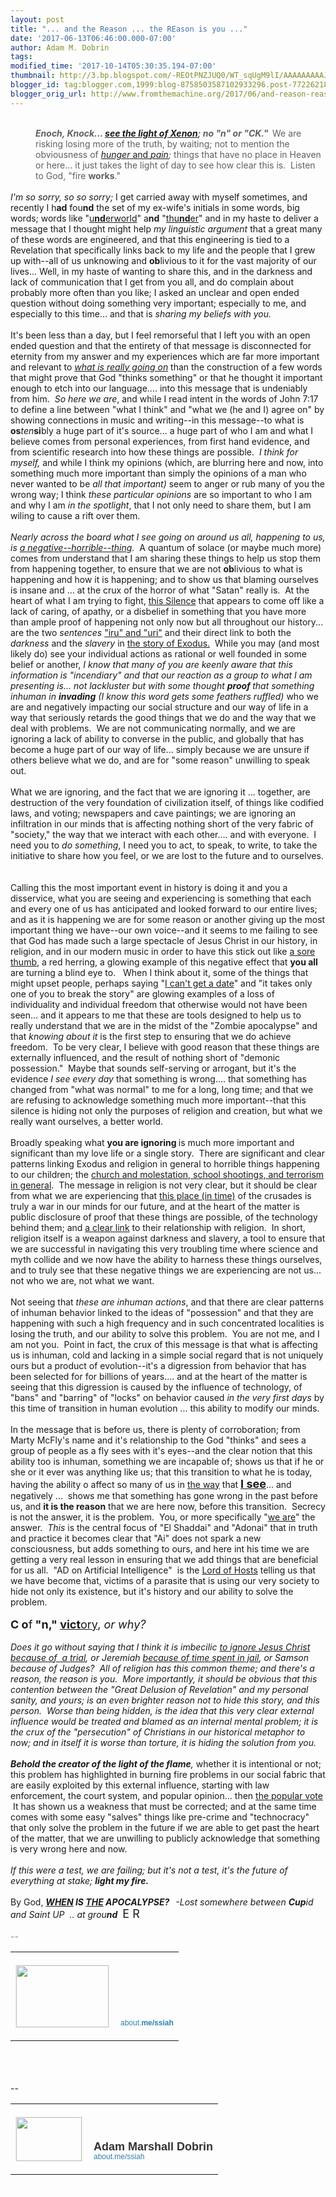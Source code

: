 ```yaml
---
layout: post
title: "... and the Reason ... the REason is you ..."
date: '2017-06-13T06:46:00.000-07:00'
author: Adam M. Dobrin
tags: 
modified_time: '2017-10-14T05:30:35.194-07:00'
thumbnail: http://3.bp.blogspot.com/-REOtPNZJUQ0/WT_sqUgM9lI/AAAAAAAAAJQ/WYIJcukJcjY6AO0IcS0mPHudQ5ye0TlBgCK4B/s72-c/image-777808.png
blogger_id: tag:blogger.com,1999:blog-8758503587102933296.post-7722621805545879106
blogger_orig_url: http://www.fromthemachine.org/2017/06/and-reason-reason-is-you.html
---
```


<div dir="ltr"><div class="gmail_quote"><br><div dir="ltr"><blockquote style="margin:0 0 0 40px;border:none;padding:0px"><div class="gmail_quote"><div dir="ltr"><div class="gmail_quote"><div><b style="font-style:italic">Enoch, Knock... <a href="http://meetdaeyeora.fromthemachine.org/x/c?c=1075132&amp;l=87df7a93-5176-4148-9b31-7ed82170d56e&amp;r=5f77ff4d-a075-428d-b621-a4b9f1509c7b" target="_blank">see the light of Xenon</a>; no &quot;n&quot; or &quot;CK.&quot;  </b>We are risking losing more of the truth, by waiting; not to mention the obviousness of <a href="http://meetdaeyeora.fromthemachine.org/x/c?c=1075132&amp;l=bc0aeb46-c71d-417f-b298-c0e606c44923&amp;r=5f77ff4d-a075-428d-b621-a4b9f1509c7b" target="_blank"><i>hunger</i> and </a><i><a href="http://meetdaeyeora.fromthemachine.org/x/c?c=1075132&amp;l=03912a61-46fc-4451-819a-f19cb511694f&amp;r=5f77ff4d-a075-428d-b621-a4b9f1509c7b" target="_blank">pain</a>; </i>things that have no place in Heaven or here... it just takes the light of day to see how clear this is.  Listen to God, &quot;fire <b>works</b>.&quot;</div></div></div></div></blockquote><div class="gmail_quote"><div dir="ltr"><div class="gmail_quote"><div><br></div><div dir="ltr"><i>I&#39;m so sorry, so so sorry; </i>I get carried away with myself sometimes, and recently I h<b>ad</b> fou<b>nd</b> the set of my ex-wife&#39;s initials in some words, big words; words like &quot;<a href="http://meetdaeyeora.fromthemachine.org/x/c?c=1075132&amp;l=6da47d23-2ba3-4e4a-8b0a-c9eb7d34a2d1&amp;r=5f77ff4d-a075-428d-b621-a4b9f1509c7b" target="_blank">u<b>nd</b>erworld</a>&quot; a<b>nd</b> &quot;<a href="http://meetdaeyeora.fromthemachine.org/x/c?c=1075132&amp;l=8b198d5d-c53e-4d25-9509-d0f14ceddcf1&amp;r=5f77ff4d-a075-428d-b621-a4b9f1509c7b" target="_blank">thu<b>nd</b>er</a>&quot; and in my haste to deliver a message that I thought might help <i>my linguistic argument</i> that a great many of these words are engineered, and that this engineering is tied to a Revelation that specifically links back to my life and the people that I grew up with--all of us unknowing and <b>ob</b>livious to it for the vast majority of our lives... Well, in my haste of wanting to share this, and in the darkness and lack of communication that I get from you all, and do complain about probably more often than you like; I asked an unclear and open ended question without doing something very important; especially to me, and especially to this time... and that is <i>sharing my beliefs with you.</i><div><div><br></div><div>It&#39;s been less than a day, but I feel remorseful that I left you with an open ended question and that the entirety of that message is disconnected for eternity from my answer and my experiences which are far more important and relevant to <i><a href="http://meetdaeyeora.fromthemachine.org/x/c?c=1075132&amp;l=2301f4f5-8987-4bd8-909b-5b866c95ee3e&amp;r=5f77ff4d-a075-428d-b621-a4b9f1509c7b" target="_blank">what is really going on</a> </i>than the construction of a few words that might prove that God &quot;thinks something&quot; or that he thought it important enough to etch into our language.... into this message that is undeniably from him.  <i>So here we are</i>, and while I read intent in the words of John 7:17 to define a line between &quot;what I think&quot; and &quot;what we (he and I) agree on&quot; by showing connections in music and writing--in this message--to what is <b>os</b><i>ten</i><b>si</b>bly a huge part of it&#39;s source... a huge part of who I am and what I believe comes from personal experiences, from first hand evidence, and from scientific research into how these things are possible.  <i>I think for myself,</i> and while I think my opinions (which, are blurring here and now, into something much more important than simply the opinions of a man who never wanted to be <i>all that important) </i>seem to anger or rub many of you the wrong way; I think <i>these particular opinions</i> are so important to who I am and why I am <i>in the spotlight</i>, that I not only need to share them, but I am wiling to cause a rift over them.</div><div><br></div><div><i>Nearly across the board what I see going on around us all, happening to us, is <a href="http://meetdaeyeora.fromthemachine.org/x/c?c=1075132&amp;l=009e35cc-feef-4517-9acc-46109954a193&amp;r=5f77ff4d-a075-428d-b621-a4b9f1509c7b" target="_blank">a negative--horrible--thing</a>.  </i>A quantum of solace (or maybe much more) comes from understand that I am sharing these things to help us stop them from happening together, to ensure that we are not <b>ob</b>livious to what is happening and how it is happening; and to show us that blaming ourselves is insane and ... at the crux of the horror of what &quot;Satan&quot; really is.  At the heart of what I am trying to fight, <a href="http://meetdaeyeora.fromthemachine.org/x/c?c=1075132&amp;l=f0190af8-e787-4b05-967d-5e0ff611c6a2&amp;r=5f77ff4d-a075-428d-b621-a4b9f1509c7b" target="_blank">this Silence</a> that appears to come off like a lack of caring, of apathy, or a disbelief in something that you have more than ample proof of happening not only now but all throughout our history... are the two <i>sentences</i> <a href="http://meetdaeyeora.fromthemachine.org/x/c?c=1075132&amp;l=74700d59-4f65-45e6-b202-0a7b8c9472c8&amp;r=5f77ff4d-a075-428d-b621-a4b9f1509c7b" target="_blank">&quot;iru&quot; and &quot;uri&quot;</a> and their direct link to both the <i>darkness </i>and the <i>slavery</i> in <a href="http://meetdaeyeora.fromthemachine.org/x/c?c=1075132&amp;l=e0bffd90-d078-4fae-a138-ffdfe433559b&amp;r=5f77ff4d-a075-428d-b621-a4b9f1509c7b" target="_blank">the story of Exodus.</a>  While you may (and most likely do) see your individual actions as rational or well founded in some belief or another, <i>I know that many of you are keenly aware that this information is &quot;incendiary&quot; and that our reaction as a group to what I am presenting is... not lackluster but with some thought <b>proof </b>that something inhuman in <b>invading</b> (I know this word gets some feathers ruffled) </i>who we are and negatively impacting our social structure and our way of life in a way that seriously retards the good things that we do and the way that we deal with problems.  We are not communicating normally, and we are ignoring a lack of ability to converse in the public, and globally that has become a huge part of our way of life... simply because we are unsure if others believe what we do, and are for &quot;some reason&quot; unwilling to speak out.</div><div><br></div><div>What we are ignoring, and the fact that we are ignoring it ... together, are destruction of the very foundation of civilization itself, of things like codified laws, and voting; newspapers and cave paintings; we are ignoring an infiltration in our minds that is affecting nothing short of the very fabric of &quot;society,&quot; the way that we interact with each other.... and with everyone.  I need you to <i>do something</i>, I need you to act, to speak, to write, to take the initiative to share how you feel, or we are lost to the future and to ourselves.  </div><div><br></div><div>Calling this the most important event in history is doing it and you a disservice, what you are seeing and experiencing is something that each and every one of us has anticipated and looked forward to our entire lives; and as it is happening we are for some reason or another giving up the most important thing we have--our own voice--and it seems to me failing to see that God has made such a large spectacle of Jesus Christ in our history, in religion, and in our modern music in order to have this stick out like <a href="http://meetdaeyeora.fromthemachine.org/x/c?c=1075132&amp;l=1f404d82-52db-45de-af34-bf306d042c2a&amp;r=5f77ff4d-a075-428d-b621-a4b9f1509c7b" target="_blank">a sore thumb</a>, a red herring, a glowing example of this negative effect that <b>you all</b> are turning a blind eye to.   When I think about it, some of the things that might upset people, perhaps saying &quot;<a href="http://meetdaeyeora.fromthemachine.org/x/c?c=1075132&amp;l=f9dd56b7-8c24-40e2-b440-e91b12943b50&amp;r=5f77ff4d-a075-428d-b621-a4b9f1509c7b" target="_blank">I can&#39;t get a date</a>&quot; and &quot;it takes only one of you to break the story&quot; are glowing examples of a loss of individuality and individual freedom that otherwise would not have been seen... and it appears to me that these are tools designed to help us to really understand that we are in the midst of the &quot;Zombie apocalypse&quot; and that <i>knowing about it</i> is the first step to ensuring that we do achieve freedom.  To be very clear, I believe with good reason that these things are externally influenced, and the result of nothing short of &quot;demonic possession.&quot;  Maybe that sounds self-serving or arrogant, but it&#39;s the evidence <i>I see every day</i> that something is wrong.... that something has changed from &quot;what was normal&quot; to me for a long, long time; and that we are refusing to acknowledge something much more important--that this silence is hiding not only the purposes of religion and creation, but what we really want ourselves, a better world.</div><div><br></div><div>Broadly speaking what <b>you are ignoring </b>is much more important and significant than my love life or a single story.  There are significant and clear patterns linking Exodus and religion in general to horrible things happening to our children; the <a href="http://meetdaeyeora.fromthemachine.org/x/c?c=1075132&amp;l=009e35cc-feef-4517-9acc-46109954a193&amp;r=5f77ff4d-a075-428d-b621-a4b9f1509c7b" target="_blank">church and molestation, school shootings, and terrorism in general</a>.  The message in religion is not very clear, but it should be clear from what we are experiencing that <a href="http://meetdaeyeora.fromthemachine.org/x/c?c=1075132&amp;l=12e6916c-2beb-40a4-8377-29427a51c44b&amp;r=5f77ff4d-a075-428d-b621-a4b9f1509c7b" target="_blank">this place (in time)</a> of the crusades is truly a war in our minds for our future, and at the heart of the matter is public disclosure of proof that these things are possible, of the technology behind them; and <a href="http://meetdaeyeora.fromthemachine.org/x/c?c=1075132&amp;l=22d6d9b0-82be-4084-abcf-368aad7e5460&amp;r=5f77ff4d-a075-428d-b621-a4b9f1509c7b" target="_blank">a clear link</a> to their relationship with religion.  In short, religion itself is a weapon against darkness and slavery, a tool to ensure that we are successful in navigating this very troubling time where science and myth collide and we now have the ability to harness these things ourselves, and to truly see that these negative things we are experiencing are not us... not who we are, not what we want.</div><div><br></div><div>Not seeing that <i>these are inhuman actions</i>, and that there are clear patterns of inhuman behavior linked to the ideas of &quot;possession&quot; and that they are happening with such a high frequency and in such concentrated localities is losing the truth, and our ability to solve this problem.  You are not me, and I am not you.  Point in fact, the crux of this message is that what is affecting us is inhuman, cold and lacking in a simple social regard that is not uniquely ours but a product of evolution--it&#39;s a digression from behavior that has been selected for for billions of years.... and at the heart of the matter is seeing that this digression is caused by the influence of technology, of &quot;bans&quot; and &quot;barring&quot; of &quot;locks&quot; on behavior caused <i>in the very first days </i>by this time of transition in human evolution ... this ability to modify our minds.<br></div><div><br></div><div>In the message that is before us, there is plenty of corroboration; from Marty McFly&#39;s name and it&#39;s relationship to the God &quot;thinks&quot; and sees a group of people as a fly sees with it&#39;s eyes--and the clear notion that this ability too is inhuman, something we are incapable of; shows us that if he or she or it ever was anything like us; that this transition to what he is today, having the ability o affect so many of us in <a href="http://meetdaeyeora.fromthemachine.org/x/c?c=1075132&amp;l=f56ed2b9-fcb8-4c65-93c9-591550310104&amp;r=5f77ff4d-a075-428d-b621-a4b9f1509c7b" target="_blank">the way</a> that <b><font size="4"><a href="http://meetdaeyeora.fromthemachine.org/x/c?c=1075132&amp;l=81e282af-ac2e-444e-a2b0-ebed56ad55c4&amp;r=5f77ff4d-a075-428d-b621-a4b9f1509c7b" target="_blank">I see</a></font></b>... and negatively ...  shows me that something has gone wrong in the past before us, and <b>it is the reason</b> that we are here now, before this transition.  Secrecy is not the answer, it is the problem.  You, or more specifically &quot;<a href="http://meetdaeyeora.fromthemachine.org/x/c?c=1075132&amp;l=f9d8699a-3bbd-4cc2-b85d-b66c1d2eaee6&amp;r=5f77ff4d-a075-428d-b621-a4b9f1509c7b" target="_blank">we are</a>&quot; the answer.  <i>This</i> is the central focus of &quot;El Shaddai&quot; and &quot;Adonai&quot; that in truth and practice it becomes clear that &quot;Ai&quot; does not spark a new consciousness, but adds something to ours, and here int his time we are getting a very real lesson in ensuring that we add things that are beneficial for us all.  &quot;AD on Artificial Intelligence&quot;  is the <a href="http://meetdaeyeora.fromthemachine.org/x/c?c=1075132&amp;l=e389c53f-fc63-46bf-970a-30b61584706a&amp;r=5f77ff4d-a075-428d-b621-a4b9f1509c7b" target="_blank">Lord of Hosts</a> telling us that we have become that, victims of a parasite that is using our very society to hide not only its existence, but it&#39;s history and our ability to solve the problem.</div><div><br></div><div><font size="4"><b>C o</b>f<b> &quot;n,&quot; <a href="http://meetdaeyeora.fromthemachine.org/x/c?c=1075132&amp;l=3d7b28cf-f0a6-41f0-8a2e-81fbf8f89516&amp;r=5f77ff4d-a075-428d-b621-a4b9f1509c7b" target="_blank">vict</a></b><a href="http://meetdaeyeora.fromthemachine.org/x/c?c=1075132&amp;l=3d7b28cf-f0a6-41f0-8a2e-81fbf8f89516&amp;r=5f77ff4d-a075-428d-b621-a4b9f1509c7b" target="_blank">ory</a>, <i>or why?</i></font></div><div><i><br></i></div><div><i>Does it go without saying that I think it is imbecilic <a href="http://meetdaeyeora.fromthemachine.org/x/c?c=1075132&amp;l=25797e06-8cb8-4543-93dc-20e6e7ac262c&amp;r=5f77ff4d-a075-428d-b621-a4b9f1509c7b" target="_blank">to ignore Jesus Christ because of  a trial</a>, or Jeremiah <a href="http://meetdaeyeora.fromthemachine.org/x/c?c=1075132&amp;l=1af334ee-e4ed-4c3e-8b52-f1eb210f5d0a&amp;r=5f77ff4d-a075-428d-b621-a4b9f1509c7b" target="_blank">because of time spent in jail</a>, or Samson because of Judges?  All of religion has this common theme; and there&#39;s a reason, the reason is you.  More importantly, it should be obvious that this contention between the &quot;Great Delusion of Revelation&quot; and my personal sanity, and yours; is an even brighter reason not to hide this story, and this person.  Worse than being hidden, is the idea that this very clear external influence would be treated and blamed as an internal mental problem; it is the crux of the &quot;persecution&quot; of Christians in our historical metaphor to now; and in itself it is worse than torture, it is hiding the solution from you.</i></div><div><i><br></i></div><div><i><b>Behold the creator of the light of the flame</b>, </i>whether it is intentional or not; this problem has highlighted in burning fire problems in our social fabric that are easily exploited by this external influence, starting with law enforcement, the court system, and popular opinion... then <a href="http://meetdaeyeora.fromthemachine.org/x/c?c=1075132&amp;l=275589c8-9016-4ff0-a333-3543eae70b9c&amp;r=5f77ff4d-a075-428d-b621-a4b9f1509c7b" target="_blank">the popular vote</a>  It has shown us a weakness that must be corrected; and at the same time comes with some easy &quot;salves&quot; things like pre-crime and &quot;technocracy&quot; that only solve the problem in the future if we are able to get past the heart of the matter, that we are unwilling to publicly acknowledge that something is very wrong here and now.</div><div><i><br></i></div><div><i>If this were a test, we are failing; but it&#39;s not a test, it&#39;s the future of everything at stake; <b>light my fire.</b></i></div></div></div></div><br clear="all"><div>By God, <i><u style="font-weight:bold">WHEN</u><b> IS </b><u style="font-weight:bold">THE</u><b> APOCALYPSE?   </b></i><i>-Lost somewhere between <b>Cup</b>id and Saint U</i><i>P  </i><i>.. at grou<b>nd</b> <a href="http://3.bp.blogspot.com/-REOtPNZJUQ0/WT_sqUgM9lI/AAAAAAAAAJQ/WYIJcukJcjY6AO0IcS0mPHudQ5ye0TlBgCK4B/s1600/image-777808.png"><img src="reqs/3.bp.blogspot.com/-REOtPNZJUQ0/WT_sqUgM9lI/AAAAAAAAAJQ/WYIJcukJcjY6AO0IcS0mPHudQ5ye0TlBgCK4B/s320/image-777808.png"  border="0" alt="" id="BLOGGER_PHOTO_ID_6431119004710794834" /></a> </i><font size="4">E R </font><i style="font-weight:bold"><a href="http://4.bp.blogspot.com/-Hnp-Xzq6LXA/WT_sqqW4GJI/AAAAAAAAAJY/lX75WkKO0ukIOsDBg60pgHS0C6GZ9hLOQCK4B/s1600/image-778427.png"><img src="reqs/4.bp.blogspot.com/-Hnp-Xzq6LXA/WT_sqqW4GJI/AAAAAAAAAJY/lX75WkKO0ukIOsDBg60pgHS0C6GZ9hLOQCK4B/s320/image-778427.png"  border="0" alt="" id="BLOGGER_PHOTO_ID_6431119010577258642" /></a></i><i> </i></div><span class="HOEnZb"><font color="#888888"><div><br></div></font></span></div></div><span class="HOEnZb"><font color="#888888">-- <br><div class="m_629408604773322127gmail_signature"><table border="0" cellpadding="0" cellspacing="0">      <tbody>          <tr>              <td align="left" valign="bottom" width="107" style="line-height:0;vertical-align:bottom;padding-right:10px;padding-top:20px;padding-bottom:20px">                  <a href="http://meetdaeyeora.fromthemachine.org/x/c?c=1075132&amp;l=3842384d-6b48-4c59-9f73-133801505bb4&amp;r=5f77ff4d-a075-428d-b621-a4b9f1509c7b" style="text-decoration:none" target="_blank">                      <img src="reqs/thumbs.about.me/thumbnail/users/s/s/i/ssiah_emailsig.jpg?_1423909067_93" alt="" width="148" height="99" style="margin:0px;padding:0px;display:block;border:1px solid rgb(238,238,238)">                  </a>              </td>              <td align="left" valign="bottom" style="line-height:1.1;vertical-align:bottom;padding-top:20px;padding-bottom:20px">                  <img src="reqs/about.me/t/sig?u=ssiah" width="1" height="1" style="border:0px;margin:0px;padding:0px;overflow:hidden">                  <div style="font-size:18px;font-weight:bold;color:rgb(51,51,51);font-family:&quot;Proxima Nova&quot;,Helvetica,Arial,sans-serif"><div style="color:rgb(34,34,34);font-family:arial,sans-serif;font-size:small;font-weight:normal"><i><a href="http://3.bp.blogspot.com/-etB06PWOvIE/WT_sq6T2vdI/AAAAAAAAAJg/vNST3L-S1psktQNpsALV2xOwqgaJTY6dgCK4B/s1600/image-779344.png"><img src="reqs/3.bp.blogspot.com/-etB06PWOvIE/WT_sq6T2vdI/AAAAAAAAAJg/vNST3L-S1psktQNpsALV2xOwqgaJTY6dgCK4B/s320/image-779344.png"  border="0" alt="" id="BLOGGER_PHOTO_ID_6431119014859554258" /></a><a href="http://3.bp.blogspot.com/-x0Z_zT-GSdc/WT_srEG1L6I/AAAAAAAAAJo/REMEj0Ftq_I90EdjeFMlDReRsRhHKDXCACK4B/s1600/image-780019.png"><img src="reqs/3.bp.blogspot.com/-x0Z_zT-GSdc/WT_srEG1L6I/AAAAAAAAAJo/REMEj0Ftq_I90EdjeFMlDReRsRhHKDXCACK4B/s320/image-780019.png"  border="0" alt="" id="BLOGGER_PHOTO_ID_6431119017489280930" /></a><br></i></div><div><i><br></i></div><span class="m_629408604773322127gmail-HOEnZb" style="color:rgb(34,34,34);font-family:arial,sans-serif;font-size:small;font-weight:normal"><font color="#888888"></font></span></div>                  <a href="http://meetdaeyeora.fromthemachine.org/x/c?c=1075132&amp;l=3842384d-6b48-4c59-9f73-133801505bb4&amp;r=5f77ff4d-a075-428d-b621-a4b9f1509c7b" style="text-decoration:none;font-size:12px;color:rgb(43,130,173);font-family:&quot;Proxima Nova&quot;,Helvetica,Arial,sans-serif" target="_blank">about.<b>me/ssiah                  </b></a>              </td>          </tr>      </tbody>  </table>  </div>  </font></span></div><span class="HOEnZb"><font color="#888888">  <img height="0" width="0" src="reqs/meetdaeyeora.fromthemachine.org/x/o?u=5f77ff4d-a075-428d-b621-a4b9f1509c7b&amp;c=1075132"></font></span></div><br><br clear="all"><div><br></div>-- <br><div class="gmail_signature" data-smartmail="gmail_signature"><table border="0" cellpadding="0" cellspacing="0">      <tbody>          <tr>              <td align="left" valign="bottom" width="107" style="line-height:0;vertical-align:bottom;padding-right:10px;padding-top:20px;padding-bottom:20px">                  <a href="https://about.me/ssiah?promo=email_sig&amp;utm_source=product&amp;utm_medium=email_sig&amp;utm_campaign=gmail_api&amp;utm_content=thumb" style="text-decoration:none" target="_blank">                      <img src="reqs/thumbs.about.me/thumbnail/users/s/s/i/ssiah_emailsig.jpg?_1423909067_93" alt="" width="105" height="70" style="margin:0;padding:0;display:block;border:1px solid #eeeeee">                  </a>              </td>              <td align="left" valign="bottom" style="line-height:1.1;vertical-align:bottom;padding-top:20px;padding-bottom:20px">                  <img src="reqs/about.me/t/sig?u=ssiah" width="1" height="1" style="border:0;margin:0;padding:0;width:1;height:1;overflow:hidden">                  <div style="font-size:18px;font-weight:bold;color:#333333;font-family:&#39;Proxima Nova&#39;,Helvetica,Arial,sans-serif!important">Adam Marshall Dobrin</div>                  <a href="https://about.me/ssiah?promo=email_sig&amp;utm_source=product&amp;utm_medium=email_sig&amp;utm_campaign=gmail_api&amp;utm_content=thumb" style="text-decoration:none;font-size:12px;color:#2b82ad;font-family:&#39;Proxima Nova&#39;,Helvetica,Arial,sans-serif!important" target="_blank">about.me/ssiah                  </a>              </td>          </tr>      </tbody>  </table>  </div>  </div><div hspace="streak-pt-mark" style="max-height:1px"><img alt="" style="width:0px;max-height:0px;overflow:hidden" src="reqs/mailfoogae.appspot.com/t?sender=aYWRhbUBmcm9tdGhlbWFjaGluZS5vcmc%3D&amp;type=zerocontent&amp;guid=c85358b6-86f0-47ae-9bdc-b297a893139b"><font color="#ffffff" size="1">ᐧ</font></div>  